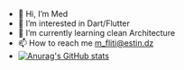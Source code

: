 - 👋 Hi, I’m Med
- 👀 I’m interested in Dart/Flutter
- 🌱 I’m currently learning clean Architecture
- 📫 How to reach me m_fliti@estin.dz
- [![Anurag's GitHub stats](https://github-readme-stats.vercel.app/api?username=Mohammed)](https://github.com/anuraghazra/github-readme-stats)

